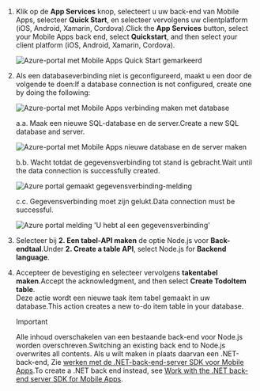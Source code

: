 
1. <span data-ttu-id="28b72-101">Klik op de **App Services** knop, selecteert u uw back-end van Mobile Apps, selecteer **Quick Start**, en selecteer vervolgens uw clientplatform (iOS, Android, Xamarin, Cordova).</span><span class="sxs-lookup"><span data-stu-id="28b72-101">Click the **App Services** button, select your Mobile Apps back end, select **Quickstart**, and then select your client platform (iOS, Android, Xamarin, Cordova).</span></span>

    ![Azure-portal met Mobile Apps Quick Start gemarkeerd][quickstart]

2. <span data-ttu-id="28b72-103">Als een databaseverbinding niet is geconfigureerd, maakt u een door de volgende te doen:</span><span class="sxs-lookup"><span data-stu-id="28b72-103">If a database connection is not configured, create one by doing the following:</span></span>

    ![Azure-portal met Mobile Apps verbinding maken met database][connect]

    <span data-ttu-id="28b72-105">a.</span><span class="sxs-lookup"><span data-stu-id="28b72-105">a.</span></span> <span data-ttu-id="28b72-106">Maak een nieuwe SQL-database en de server.</span><span class="sxs-lookup"><span data-stu-id="28b72-106">Create a new SQL database and server.</span></span>

    ![Azure-portal met Mobile Apps nieuwe database en de server maken][server]

    <span data-ttu-id="28b72-108">b.</span><span class="sxs-lookup"><span data-stu-id="28b72-108">b.</span></span> <span data-ttu-id="28b72-109">Wacht totdat de gegevensverbinding tot stand is gebracht.</span><span class="sxs-lookup"><span data-stu-id="28b72-109">Wait until the data connection is successfully created.</span></span>

    ![Azure portal gemaakt gegevensverbinding-melding][notification]

    <span data-ttu-id="28b72-111">c.</span><span class="sxs-lookup"><span data-stu-id="28b72-111">c.</span></span> <span data-ttu-id="28b72-112">Gegevensverbinding moet zijn gelukt.</span><span class="sxs-lookup"><span data-stu-id="28b72-112">Data connection must be successful.</span></span>

    ![Azure portal melding 'U hebt al een gegevensverbinding'][already-connection]

3. <span data-ttu-id="28b72-114">Selecteer bij **2. Een tabel-API maken** de optie Node.js voor **Back-endtaal**.</span><span class="sxs-lookup"><span data-stu-id="28b72-114">Under **2. Create a table API**, select Node.js for **Backend language**.</span></span> 
 
4. <span data-ttu-id="28b72-115">Accepteer de bevestiging en selecteer vervolgens **takentabel maken**.</span><span class="sxs-lookup"><span data-stu-id="28b72-115">Accept the acknowledgment, and then select **Create TodoItem table**.</span></span>  
    <span data-ttu-id="28b72-116">Deze actie wordt een nieuwe taak item tabel gemaakt in uw database.</span><span class="sxs-lookup"><span data-stu-id="28b72-116">This action creates a new to-do item table in your database.</span></span> 

    >[!IMPORTANT]
    > <span data-ttu-id="28b72-117">Alle inhoud overschakelen van een bestaande back-end voor Node.js worden overschreven.</span><span class="sxs-lookup"><span data-stu-id="28b72-117">Switching an existing back end to Node.js overwrites all contents.</span></span> <span data-ttu-id="28b72-118">Als u wilt maken in plaats daarvan een .NET-back-end, Zie [werken met de .NET-back-end-server SDK voor Mobile Apps][instructions].</span><span class="sxs-lookup"><span data-stu-id="28b72-118">To create a .NET back end instead, see [Work with the .NET back-end server SDK for Mobile Apps][instructions].</span></span>

<!-- Images. -->
[quickstart]: ./media/app-service-mobile-configure-new-backend/quickstart.png
[connect]: ./media/app-service-mobile-configure-new-backend/connect-to-bd.png
[notification]: ./media/app-service-mobile-configure-new-backend/notification-data-connection-create.png
[server]: ./media/app-service-mobile-configure-new-backend/create-new-server.png
[already-connection]: ./media/app-service-mobile-configure-new-backend/already-connection.png

<!-- URLs -->
[instructions]: ../articles/app-service-mobile/app-service-mobile-dotnet-backend-how-to-use-server-sdk.md#create-app
